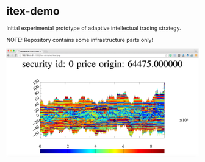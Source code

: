 # itex-demo
Initial experimental prototype of adaptive intellectual trading strategy.

NOTE: Repository contains some infrastructure parts only!

![Screenshot](demo-manager-screenshot.png)
